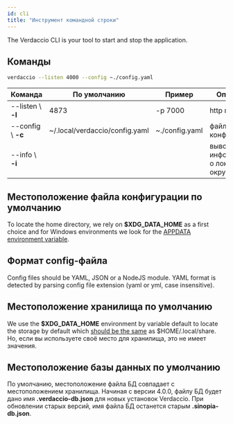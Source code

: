 ```yaml
---
id: cli
title: "Инструмент командной строки"
---
```


The Verdaccio CLI is your tool to start and stop the application.

## Команды

```bash
verdaccio --listen 4000 --config ~./config.yaml
```

| Команда            | По умолчанию                   | Пример         | Описание                                 |
| ------------------ | ------------------------------ | -------------- | ---------------------------------------- |
| --listen \ **-l** | 4873                           | -p 7000        | http порт                                |
| --config \ **-c** | ~/.local/verdaccio/config.yaml | ~./config.yaml | файл конфигурации                        |
| --info \ **-i**   |                                |                | выводит информацию о локальном окружении |

## Местоположение файла конфигурации по умолчанию

To locate the home directory, we rely on **$XDG_DATA_HOME** as a first choice and for Windows environments we look for the [APPDATA environment variable](https://www.howtogeek.com/318177/what-is-the-appdata-folder-in-windows/).

## Формат config-файла

Config files should be YAML, JSON or a NodeJS module. YAML format is detected by parsing config file extension (yaml or yml, case insensitive).

## Местоположение хранилища по умолчанию

We use the **$XDG_DATA_HOME** environment by variable default to locate the storage by default which [should be the same](https://askubuntu.com/questions/538526/is-home-local-share-the-default-value-for-xdg-data-home-in-ubuntu-14-04) as $HOME/.local/share. Но, если вы используете своё место для хранилища, это не имеет значения.

## Местоположение базы данных по умолчанию

По умолчанию, местоположение файла БД совпадает с местоположением хранилища. Начиная с версии 4.0.0, файлу БД будет дано имя **.verdaccio-db.json** для новых установок Verdaccio. При обновлении старых версий, имя файла БД останется старым **.sinopia-db.json**.